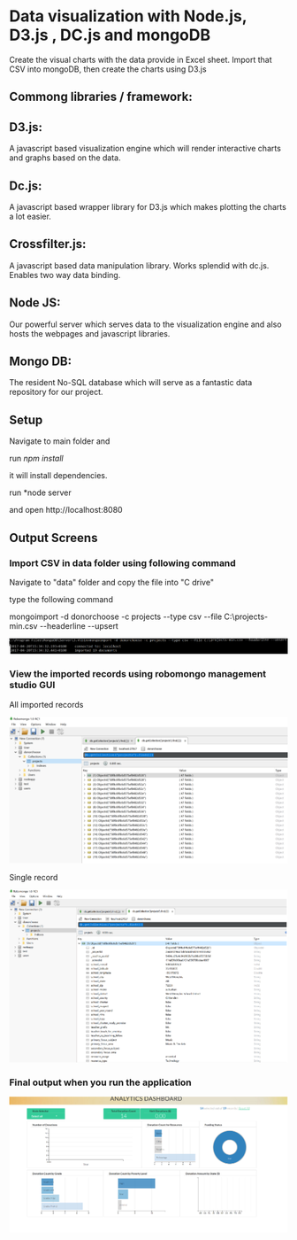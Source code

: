 # Data visualization with Node.js, D3.js , DC.js and mongoDB
Create the visual charts with the data provide in Excel sheet. Import that CSV into mongoDB, then create the charts using D3.js

## Commong libraries / framework:

## D3.js: 

A javascript based visualization engine which will render interactive charts and graphs based on the data.
## Dc.js: 

A javascript based wrapper library for D3.js which makes plotting the charts a lot easier.
## Crossfilter.js: 

A javascript based data manipulation library. Works splendid with dc.js. Enables two way data binding.
## Node JS: 

Our powerful server which serves data to the visualization engine and also hosts the webpages and javascript libraries.

## Mongo DB: 

The resident No-SQL database which will serve as a fantastic data repository for our project.

## Setup
Navigate to main folder and 


run *npm install*

it will install dependencies. 

run *node server

and open http://localhost:8080

## Output Screens
### Import CSV in data folder using following command

Navigate to "data" folder and copy the file into "C drive"

type the following command

mongoimport -d donorchoose -c projects --type csv --file C:\projects-min.csv --headerline --upsert

![Alt text](https://raw.githubusercontent.com/amir-saeed/Node-data-visualization-with-D3js-DCjs-and-mongoDB/master/Demo/import_command.png?raw=true "Mongo DB")

### View the imported records using robomongo management studio GUI
All imported records

![Alt text](https://raw.githubusercontent.com/amir-saeed/Node-data-visualization-with-D3js-DCjs-and-mongoDB/master/Demo/mongo-records.png?raw=true "Mongo DB")

Single record

![Alt text](https://raw.githubusercontent.com/amir-saeed/Node-data-visualization-with-D3js-DCjs-and-mongoDB/master/Demo/mongo-single-record.png?raw=true "Mongo DB")

### Final output when you run the application

![Alt text](https://raw.githubusercontent.com/amir-saeed/Node-data-visualization-with-D3js-DCjs-and-mongoDB/master/Demo/output.png?raw=true "Mongo DB")



